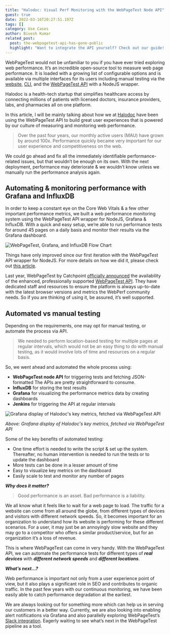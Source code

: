 ```yaml
---
title: "Halodoc: Visual Perf Monitoring with the WebPageTest Node API"
guest: true
date: 2022-03-16T20:27:51.197Z
tags: []
category: Use Cases
author: Bivesh Kumar
related_post:
  post: the-webpagetest-api-has-gone-public
  highlight: "Want to integrate the API yourself? Check out our guide! "
---
```

WebPageTest would not be unfamiliar to you if you have ever tried exploring web performance. It’s an incredible open-source tool to measure web page performance. It is loaded with a growing list of configurable options and is available via multiple interfaces for its users including manual testing via the [website](https://www.webpagetest.org/), [CLI](https://github.com/WebPageTest/webpagetest-api#command-line-1), and the [WebPageTest API](https://github.com/WebPageTest/webpagetest-api) with a NodeJS wrapper. 

Halodoc is a health-tech startup that simplifies healthcare access by connecting millions of patients with licensed doctors, insurance providers, labs, and pharmacies all on one platform. 

In this article, I will be mainly talking about how we at [Halodoc](https://www.halodoc.com/) have been using the WebPageTest API to build great user experiences that is powered by our culture of measuring and monitoring web performance. 

> Over the past four years, our monthly active users (MAU) have grown by around 100x. Performance quickly became very important for our user experience and competitiveness on the web.

We could go ahead and fix all the immediately identifiable performance-related issues, but that wouldn’t be enough on its own. With the next deployment, performance may deteriorate & we wouldn’t know unless we manually run the performance analysis again. 

## Automating & monitoring performance with Grafana and InfluxDB

In order to keep a constant eye on the Core Web Vitals & a few other important performance metrics, we built a web performance monitoring system using the WebPageTest API wrapper for NodeJS, Grafana & InfluxDB. With a quick and easy setup, we’re able to  run performance tests for around 45 pages on a daily basis and monitor their results via the Grafana dashboard.

![WebPageTest, Grafana, and InfluxDB Flow Chart](https://res.cloudinary.com/webpagetest/image/upload/v1647462978/Picture1_fd6dhm.png "Wide:")

Things have only improved since our first iteration with the WebPageTest API wrapper for NodeJS. For more details on how we did it, please check out [this article](https://blogs.halodoc.io/performance-monitoring-webapps/).

Last year, WebPageTest by Catchpoint [officially announced](https://blog.webpagetest.org/posts/the-webpagetest-api-has-gone-public/) the availability of the enhanced, professionally supported [WebPageTest API](https://docs.webpagetest.org/api/integrations/). They have dedicated staff and resources to ensure the platform is always up-to-date with the latest browser versions and metrics the WebPerf community needs. So if you are thinking of using it, be assured, it’s well supported.

## Automated vs manual testing

Depending on the requirements, one may opt for manual testing, or automate the process via API. 

> We needed to perform location-based testing for multiple pages at regular intervals, which would not be an easy thing to do with manual testing, as it would involve lots of time and resources on a regular basis. 

So, we went ahead and automated the whole process using:

* **WebPageTest node API** for triggering tests and fetching JSON-formatted The APIs are pretty straightforward to consume. 
* **InfluxDB** for storing the test results
* **Grafana** for visualizing  the performance metrics data by creating dashboards
* **Jenkins** for triggering the API at regular intervals

![Grafana display of Halodoc's key metrics, fetched via WebPageTest API](https://res.cloudinary.com/webpagetest/image/upload/v1647462977/Picture2_boxjd4.png "Wide:")

*Above: Grafana display of Halodoc's key metrics, fetched via WebPageTest API*

Some of the key benefits of automated testing:

* One time effort is needed to write the script & set up the system. Thereafter, no human intervention is needed to run the tests or to update the dashboard
* More tests can be done in a lesser amount of time
* Easy to visualize key metrics on the dashboard
* Easily scale to test and monitor any number of pages

***Why does it matter?***

> Good performance is an asset. Bad performance is a liability.

We all know what it feels like to wait for a web page to load. The traffic for a website can come from all around the globe, from different types of devices and visitors with different network speeds. So, it becomes important for an organization to understand how its website is performing for these different scenarios. For a user, it may just be an annoyingly slow website and they may go to a competitor who offers a similar product/service, but for an organization it’s a loss of revenue.

This is where WebPageTest can come in very handy. With the WebPageTest API, we can automate the performance tests for different types of ***real devices*** with ***different network speeds*** and ***different locations***.

***What’s next…?***

Web performance is important not only from a user experience point of view, but it also plays a significant role in SEO and contributes to organic traffic. In the past few years with our continuous monitoring, we have been easily able to catch performance degradation at the earliest. 

We are always looking out for something more which can help us in serving our customers in a better way. Currently, we are also looking into enabling alert notifications via Grafana and also parallelly exploring WebPageTest’s [Slack integration](https://github.com/WebPageTest/webpagetest-slack). Eagerly waiting to see what’s next in the WebPageTest pipeline as a tool.